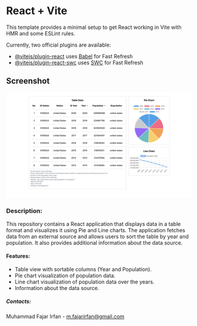 # React + Vite

This template provides a minimal setup to get React working in Vite with HMR and some ESLint rules.

Currently, two official plugins are available:

- [@vitejs/plugin-react](https://github.com/vitejs/vite-plugin-react/blob/main/packages/plugin-react/README.md) uses [Babel](https://babeljs.io/) for Fast Refresh
- [@vitejs/plugin-react-swc](https://github.com/vitejs/vite-plugin-react-swc) uses [SWC](https://swc.rs/) for Fast Refresh

## Screenshot

<img width="1440" alt="noLimit-test-Screenshot" src="./src/assets/noLimit-test-Screenshot.png">

### Description:

This repository contains a React application that displays data in a table format and visualizes it using Pie and Line charts. The application fetches data from an external source and allows users to sort the table by year and population. It also provides additional information about the data source.

#### Features:

- Table view with sortable columns (Year and Population).
- Pie chart visualization of population data.
- Line chart visualization of population data over the years.
- Information about the data source.

##### Contacts:

Muhammad Fajar Irfan - m.fajarirfan@gmail.com

